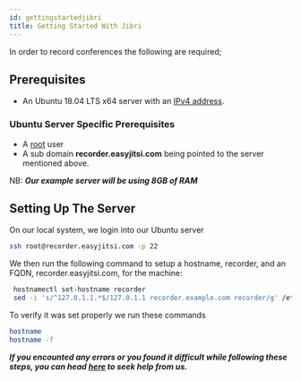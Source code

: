 ```yaml
---
id: gettingstartedjibri
title: Getting Started With Jibri
---
```


In order to record conferences the following are required;

## Prerequisites

- An Ubuntu 18.04 LTS x64 server with an [IPv4 address](https://en.wikipedia.org/wiki/IPv4).

### Ubuntu Server Specific Prerequisites

- A [root]("https://geek-university.com/linux/root-account/") user
- A sub domain **recorder.easyjitsi.com** being pointed to the server mentioned above.

NB: **_Our example server will be using 8GB of RAM_**

## Setting Up The Server

On our local system, we login into our Ubuntu server

```bash
ssh root@recorder.easyjitsi.com -p 22
```

We then run the following command to setup a hostname, recorder, and an FQDN, recorder.easyjitsi.com, for the machine:

```bash
 hostnamectl set-hostname recorder
 sed -i 's/^127.0.1.1.*$/127.0.1.1 recorder.example.com recorder/g' /etc/hosts
```

To verify it was set properly we run these commands

```bash
hostname
hostname -f
```

**_If you encounted any errors or you found it difficult while following these steps, you can head [here](https://docs.easyjitsi.com/docs/help) to seek help from us._**
